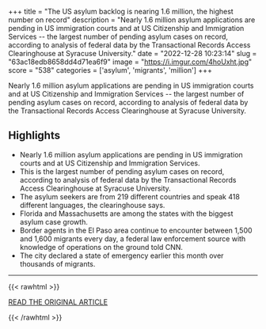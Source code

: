 +++
title = "The US asylum backlog is nearing 1.6 million, the highest number on record"
description = "Nearly 1.6 million asylum applications are pending in US immigration courts and at US Citizenship and Immigration Services -- the largest number of pending asylum cases on record, according to analysis of federal data by the Transactional Records Access Clearinghouse at Syracuse University."
date = "2022-12-28 10:23:14"
slug = "63ac18edb8658dd4d71ea6f9"
image = "https://i.imgur.com/4hoUxht.jpg"
score = "538"
categories = ['asylum', 'migrants', 'million']
+++

Nearly 1.6 million asylum applications are pending in US immigration courts and at US Citizenship and Immigration Services -- the largest number of pending asylum cases on record, according to analysis of federal data by the Transactional Records Access Clearinghouse at Syracuse University.

## Highlights

- Nearly 1.6 million asylum applications are pending in US immigration courts and at US Citizenship and Immigration Services.
- This is the largest number of pending asylum cases on record, according to analysis of federal data by the Transactional Records Access Clearinghouse at Syracuse University.
- The asylum seekers are from 219 different countries and speak 418 different languages, the clearinghouse says.
- Florida and Massachusetts are among the states with the biggest asylum case growth.
- Border agents in the El Paso area continue to encounter between 1,500 and 1,600 migrants every day, a federal law enforcement source with knowledge of operations on the ground told CNN.
- The city declared a state of emergency earlier this month over thousands of migrants.

---

{{< rawhtml >}}
  <p class="article-category">
    <a target="_blank" href="https://www.cnn.com/2022/12/26/us/asylum-backlog-highest-record/index.html">READ THE ORIGINAL ARTICLE</a>
  </p>
{{< /rawhtml >}}
